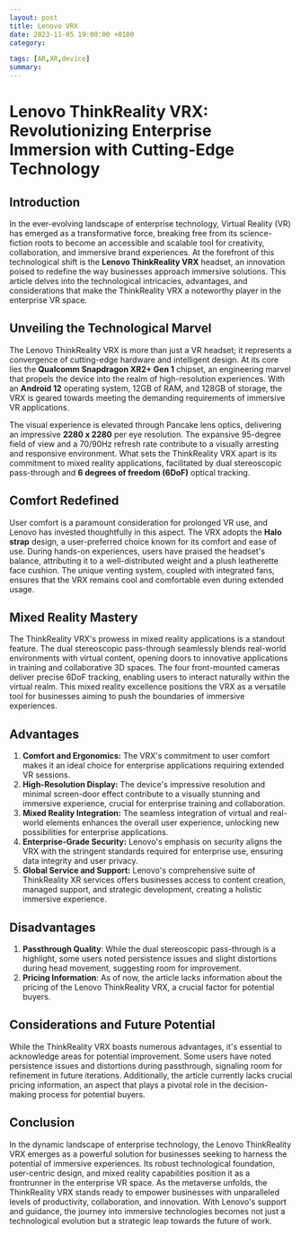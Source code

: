 ```yaml
---
layout: post
title: Lenovo VRX
date: 2023-11-05 19:00:00 +0100
category: 

tags: [AR,XR,device]
summary: 
---
```


# Lenovo ThinkReality VRX: Revolutionizing Enterprise Immersion with Cutting-Edge Technology

## Introduction
In the ever-evolving landscape of enterprise technology, Virtual Reality (VR) has emerged as a transformative force, breaking free from its science-fiction roots to become an accessible and scalable tool for creativity, collaboration, and immersive brand experiences. At the forefront of this technological shift is the **Lenovo ThinkReality VRX** headset, an innovation poised to redefine the way businesses approach immersive solutions. This article delves into the technological intricacies, advantages, and considerations that make the ThinkReality VRX a noteworthy player in the enterprise VR space.

## Unveiling the Technological Marvel
The Lenovo ThinkReality VRX is more than just a VR headset; it represents a convergence of cutting-edge hardware and intelligent design. At its core lies the **Qualcomm Snapdragon XR2+ Gen 1** chipset, an engineering marvel that propels the device into the realm of high-resolution experiences. With an **Android 12** operating system, 12GB of RAM, and 128GB of storage, the VRX is geared towards meeting the demanding requirements of immersive VR applications.

The visual experience is elevated through Pancake lens optics, delivering an impressive **2280 x 2280** per eye resolution. The expansive 95-degree field of view and a 70/90Hz refresh rate contribute to a visually arresting and responsive environment. What sets the ThinkReality VRX apart is its commitment to mixed reality applications, facilitated by dual stereoscopic pass-through and **6 degrees of freedom (6DoF)** optical tracking.

## Comfort Redefined
User comfort is a paramount consideration for prolonged VR use, and Lenovo has invested thoughtfully in this aspect. The VRX adopts the **Halo strap** design, a user-preferred choice known for its comfort and ease of use. During hands-on experiences, users have praised the headset's balance, attributing it to a well-distributed weight and a plush leatherette face cushion. The unique venting system, coupled with integrated fans, ensures that the VRX remains cool and comfortable even during extended usage.

## Mixed Reality Mastery
The ThinkReality VRX's prowess in mixed reality applications is a standout feature. The dual stereoscopic pass-through seamlessly blends real-world environments with virtual content, opening doors to innovative applications in training and collaborative 3D spaces. The four front-mounted cameras deliver precise 6DoF tracking, enabling users to interact naturally within the virtual realm. This mixed reality excellence positions the VRX as a versatile tool for businesses aiming to push the boundaries of immersive experiences.

## Advantages
1. **Comfort and Ergonomics:** The VRX's commitment to user comfort makes it an ideal choice for enterprise applications requiring extended VR sessions.
2. **High-Resolution Display:** The device's impressive resolution and minimal screen-door effect contribute to a visually stunning and immersive experience, crucial for enterprise training and collaboration.
3. **Mixed Reality Integration:** The seamless integration of virtual and real-world elements enhances the overall user experience, unlocking new possibilities for enterprise applications.
4. **Enterprise-Grade Security:** Lenovo's emphasis on security aligns the VRX with the stringent standards required for enterprise use, ensuring data integrity and user privacy.
5. **Global Service and Support:** Lenovo's comprehensive suite of ThinkReality XR services offers businesses access to content creation, managed support, and strategic development, creating a holistic immersive experience.

## Disadvantages
1. **Passthrough Quality**: While the dual stereoscopic pass-through is a highlight, some users noted persistence issues and slight distortions during head movement, suggesting room for improvement.
2. **Pricing Information**: As of now, the article lacks information about the pricing of the Lenovo ThinkReality VRX, a crucial factor for potential buyers.

## Considerations and Future Potential
While the ThinkReality VRX boasts numerous advantages, it's essential to acknowledge areas for potential improvement. Some users have noted persistence issues and distortions during passthrough, signaling room for refinement in future iterations. Additionally, the article currently lacks crucial pricing information, an aspect that plays a pivotal role in the decision-making process for potential buyers.

## Conclusion
In the dynamic landscape of enterprise technology, the Lenovo ThinkReality VRX emerges as a powerful solution for businesses seeking to harness the potential of immersive experiences. Its robust technological foundation, user-centric design, and mixed reality capabilities position it as a frontrunner in the enterprise VR space. As the metaverse unfolds, the ThinkReality VRX stands ready to empower businesses with unparalleled levels of productivity, collaboration, and innovation. With Lenovo's support and guidance, the journey into immersive technologies becomes not just a technological evolution but a strategic leap towards the future of work.
